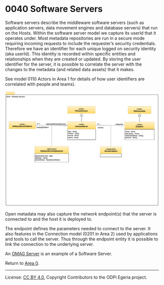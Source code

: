 <!-- SPDX-License-Identifier: CC-BY-4.0 -->
<!-- Copyright Contributors to the ODPi Egeria project. -->

# 0040 Software Servers

Software servers describe the middleware software servers
(such as application servers, data movement engines and database servers)
that run on the Hosts.
Within the software server model we capture its userId that it operates under.
Most metadata repositories are run in a secure mode requiring
incoming requests to include the requester’s security credentials.
Therefore we have an identifier for each unique logged on security identity
(aka userId).
This identity is recorded within specific entities and relationships
when they are created or updated.
By storing the user identifier for the server, it is possible to
correlate the server with the changes to the metadata
(and related data assets) that it makes. 

See model 0110 Actors in Area 1 for details of how user identifiers
are correlated with people and teams).

![UML](0040-Software-Servers.png#pagewidth)

Open metadata may also capture the network endpoint(s) that the server
is connected to and the host it is deployed to.

The endpoint defines the parameters needed to connect to the server.
It also features in the Connection model (0201 in Area 2) used by
applications and
tools to call the server.
Thus through the endpoint entity it is possible to link the
connection to the underlying server.

An [OMAG Server](../omag-server) is an example of a Software Server.

Return to [Area 0](Area-0-models.md).

----
License: [CC BY 4.0](https://creativecommons.org/licenses/by/4.0/),
Copyright Contributors to the ODPi Egeria project.
